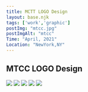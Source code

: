 ```yaml
---
title: MCTT LOGO Design
layout: base.njk
tags: ['work','graphic']
postImg: "mtcc.jpg"
postImgAlt: "mtcc"
Time: "April, 2021"
Location: "NewYork,NY"
---
```

<main>
    <section class="container p40">
      <h1>MTCC LOGO Design</h1>
      <img src="/images/mtcc/logo1-01.jpg">
      <img src="/images/mtcc/logo1-02.jpg">
      <img src="/images/mtcc/logo1-03.jpg">
      <img src="/images/mtcc/logo1-04.jpg">
      <img src="/images/mtcc/logo1-05.jpg">
   </section>
   </main>